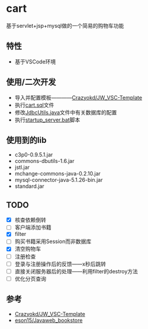 # cart
基于servlet+jsp+mysql做的一个简易的购物车功能
## 特性
- 基于VSCode环境
## 使用/二次开发
- 导入并配置模板————[Crazyokd/JW_VSC-Template](##参考)
- 执行[cart.sql](cart.sql)文件
- 修改[JdbcUtils.java](pkg/ex11/utils/JdbcUtils.java)文件中有关数据库的配置
- 执行[startup_server.bat](startup_server.bat)脚本
## 使用到的lib
- c3p0-0.9.5.1.jar
- commons-dbutils-1.6.jar
- jstl.jar
- mchange-commons-java-0.2.10.jar
- mysql-connector-java-5.1.26-bin.jar
- standard.jar
## TODO
- [x] 核查依赖倒转
- [ ] 客户端添加书籍
- [x] filter
- [ ] 购买书籍采用Session而非数据库
- [x] 清空购物车
- [ ] 注册检查
- [ ] 登录与注册操作后的反馈——x秒后跳转
- [ ] 直接关闭服务器后的处理——利用filter的destroy方法
- [ ] 优化分页查询
## 参考
- [Crazyokd/JW_VSC-Template](https://github.com/Crazyokd/JW_VSC-Template)
- [eson15/Javaweb_bookstore](https://github.com/eson15/Javaweb_bookstore)
